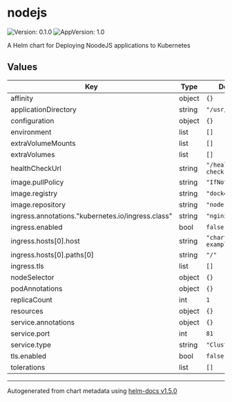 # nodejs

![Version: 0.1.0](https://img.shields.io/badge/Version-0.1.0-informational?style=flat-square) ![AppVersion: 1.0](https://img.shields.io/badge/AppVersion-1.0-informational?style=flat-square)

A Helm chart for Deploying NoodeJS applications to Kubernetes

## Values

| Key | Type | Default | Description |
|-----|------|---------|-------------|
| affinity | object | `{}` |  |
| applicationDirectory | string | `"/usr/src/app"` |  |
| configuration | object | `{}` |  |
| environment | list | `[]` |  |
| extraVolumeMounts | list | `[]` |  |
| extraVolumes | list | `[]` |  |
| healthCheckUrl | string | `"/health-check"` |  |
| image.pullPolicy | string | `"IfNotPresent"` |  |
| image.registry | string | `"docker.io"` |  |
| image.repository | string | `"node"` |  |
| ingress.annotations."kubernetes.io/ingress.class" | string | `"nginx"` |  |
| ingress.enabled | bool | `false` |  |
| ingress.hosts[0].host | string | `"chart-example.local"` |  |
| ingress.hosts[0].paths[0] | string | `"/"` |  |
| ingress.tls | list | `[]` |  |
| nodeSelector | object | `{}` |  |
| podAnnotations | object | `{}` |  |
| replicaCount | int | `1` |  |
| resources | object | `{}` |  |
| service.annotations | object | `{}` |  |
| service.port | int | `81` |  |
| service.type | string | `"ClusterIP"` |  |
| tls.enabled | bool | `false` |  |
| tolerations | list | `[]` |  |

----------------------------------------------
Autogenerated from chart metadata using [helm-docs v1.5.0](https://github.com/norwoodj/helm-docs/releases/v1.5.0)
